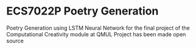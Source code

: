 # ECS7022P Poetry Generation
Poetry Generation using LSTM Neural Network for the final project of the Computational Creativity module at QMUL
Project has been made open source
